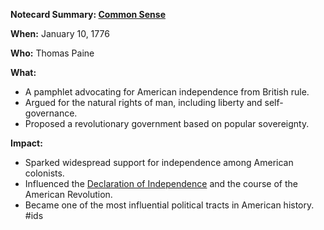 **Notecard Summary: [Common Sense](./../Common-Sense/)**

**When:** January 10, 1776

**Who:** Thomas Paine

**What:**

* A pamphlet advocating for American independence from British rule.
* Argued for the natural rights of man, including liberty and self-governance.
* Proposed a revolutionary government based on popular sovereignty.

**Impact:**

* Sparked widespread support for independence among American colonists.
* Influenced the [Declaration of Independence](./../Declaration-of-Independence/) and the course of the American Revolution.
* Became one of the most influential political tracts in American history.
#ids